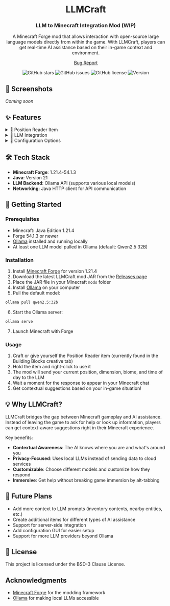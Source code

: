 <div align="center">

# LLMCraft
### LLM to Minecraft Integration Mod (WIP)

A Minecraft Forge mod that allows interaction with open-source large language models directly from within the game. With LLMCraft, players can get real-time AI assistance based on their in-game context and environment.

[Bug Report](https://github.com/kayroye/LLMCraft/issues)

![GitHub stars](https://img.shields.io/github/stars/kayroye/LLMCraft)
![GitHub issues](https://img.shields.io/github/issues/kayroye/LLMCraft)
![GitHub license](https://img.shields.io/github/license/kayroye/LLMCraft)
![Version](https://img.shields.io/badge/version-1.0.0-blue)

</div>

## 📸 Screenshots

*Coming soon*

## ✨ Features

<details>
<summary>🔮 Position Reader Item</summary>

- Reads the player's coordinates, dimension, biome, and time
- Sends this context to a local LLM for processing
- Receives tailored suggestions based on the player's in-game situation
- Displays AI suggestions directly in the Minecraft chat
</details>

<details>
<summary>🤖 LLM Integration</summary>

- Works with locally hosted Ollama models (default: Qwen2.5 32B)
- API integration that works through HTTP requests
- Customizable system prompts to shape the AI assistant's behavior
- Context-aware suggestions based on player's surroundings
</details>

<details>
<summary>🔧 Configuration Options</summary>

- Customize which LLM model to use
- Adjust the system prompt to change how the AI responds
</details>

## 🛠️ Tech Stack

- **Minecraft Forge**: 1.21.4-54.1.3
- **Java**: Version 21
- **LLM Backend**: Ollama API (supports various local models)
- **Networking**: Java HTTP client for API communication

## 🚀 Getting Started

### Prerequisites

- Minecraft: Java Edition 1.21.4
- Forge 54.1.3 or newer
- [Ollama](https://ollama.ai/) installed and running locally
- At least one LLM model pulled in Ollama (default: Qwen2.5 32B)

### Installation

1. Install [Minecraft Forge](https://files.minecraftforge.net/) for version 1.21.4
2. Download the latest LLMCraft mod JAR from the [Releases page](https://github.com/kayroye/LLMCraft/releases)
3. Place the JAR file in your Minecraft `mods` folder
4. Install [Ollama](https://ollama.ai/) on your computer
5. Pull the default model:
```bash
ollama pull qwen2.5:32b
```
6. Start the Ollama server:
```bash
ollama serve
```
7. Launch Minecraft with Forge

### Usage

1. Craft or give yourself the Position Reader item (currently found in the Building Blocks creative tab)
2. Hold the item and right-click to use it
3. The mod will send your current position, dimension, biome, and time of day to the LLM
4. Wait a moment for the response to appear in your Minecraft chat
5. Get contextual suggestions based on your in-game situation!

## 💡 Why LLMCraft?

LLMCraft bridges the gap between Minecraft gameplay and AI assistance. Instead of leaving the game to ask for help or look up information, players can get context-aware suggestions right in their Minecraft experience.

Key benefits:
- **Contextual Awareness**: The AI knows where you are and what's around you
- **Privacy-Focused**: Uses local LLMs instead of sending data to cloud services
- **Customizable**: Choose different models and customize how they respond
- **Immersive**: Get help without breaking game immersion by alt-tabbing

## 🔮 Future Plans

- Add more context to LLM prompts (inventory contents, nearby entities, etc.)
- Create additional items for different types of AI assistance
- Support for server-side integration
- Add configuration GUI for easier setup
- Support for more LLM providers beyond Ollama

## 📄 License

This project is licensed under the BSD-3 Clause License.

## Acknowledgments

- [Minecraft Forge](https://files.minecraftforge.net/) for the modding framework
- [Ollama](https://ollama.ai/) for making local LLMs accessible
